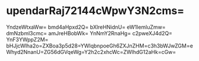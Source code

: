 # upendarRaj72144cWpwY3N2cms=
YndzeWtxaWw=
bmd4aHpxd2Q=
bXlreHNidnU=
eW1lemluZmw=
dmNzbml3cmc=
amJreHBobWk=
YnNmY2RnaHg=
c2pweXJ4d2Q=
YnF3YWppZ2M=
bHJjcWlha2o=ZXBoa3p5d28=YWlqbnpoeGh6ZXJnZHM=c3h3bWJwZGM=eWhyd2NnanU=ZG56dGVqeWg=Y2h2c2xhcWc=ZWlhdG12aHk=cGw=
